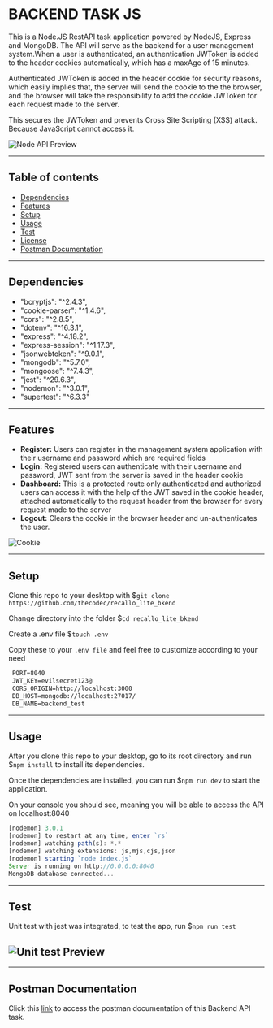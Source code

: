 # BACKEND TASK JS

This is a Node.JS RestAPI task application powered by NodeJS, Express and MongoDB. The API will serve as the backend for a user management system.When a user is authenticated, an authentication JWToken is added to the header cookies automatically, which has a maxAge of 15 minutes.

Authenticated JWToken is added in the header cookie for security reasons, which easily implies that, the server will send the cookie to the the browser, and the browser will take the responsibility to add the cookie JWToken for each request made to the server.

This secures the JWToken and prevents Cross Site Scripting (XSS) attack. Because JavaScript cannot access it.

![Node API Preview](https://res.cloudinary.com/dymhdpka1/image/upload/v1692715763/Screenshot_2023-08-22_at_3.37.22_PM_stqqyc.png)

---

## Table of contents

- [Dependencies](#dependencies)
- [Features](#features)
- [Setup](#setup)
- [Usage](#usage)
- [Test](#test)
- [License](#license)
- [Postman Documentation](#postman-documentation)

---

## Dependencies

- "bcryptjs": "^2.4.3",
- "cookie-parser": "^1.4.6",
- "cors": "^2.8.5",
- "dotenv": "^16.3.1",
- "express": "^4.18.2",
- "express-session": "^1.17.3",
- "jsonwebtoken": "^9.0.1",
- "mongodb": "^5.7.0",
- "mongoose": "^7.4.3",
- "jest": "^29.6.3",
- "nodemon": "^3.0.1",
- "supertest": "^6.3.3"

---

## Features

- **Register:** Users can register in the management system application with their username and password which are required fields
- **Login:** Registered users can authenticate with their username and password, JWT sent from the server is saved in the header cookie
- **Dashboard:** This is a protected route only authenticated and authorized users can access it with the help of the JWT saved in the cookie header, attached automatically to the request header from the browser for every request made to the server
- **Logout:** Clears the cookie in the browser header and un-authenticates the user.

![Cookie](https://res.cloudinary.com/dymhdpka1/image/upload/v1692792136/Screenshot_2023-08-23_at_12.57.09_PM_ohq1z5.png)

---

## Setup

Clone this repo to your desktop with $`git clone https://github.com/thecodec/recallo_lite_bkend`

Change directory into the folder $`cd recallo_lite_bkend`

Create a .env file $`touch .env`

Copy these to your `.env file` and feel free to customize according to your need

```txt
 PORT=8040
 JWT_KEY=evilsecret123@
 CORS_ORIGIN=http://localhost:3000
 DB_HOST=mongodb://localhost:27017/
 DB_NAME=backend_test
```

<!-- Run $`npm install` to install all the dependencies and dev dependencies used .

To start the API $`npm run dev` -->

---

## Usage

After you clone this repo to your desktop, go to its root directory and run $`npm install` to install its dependencies.

Once the dependencies are installed, you can run $`npm run dev` to start the application.

On your console you should see, meaning you will be able to access the API on localhost:8040

```javascript
[nodemon] 3.0.1
[nodemon] to restart at any time, enter `rs`
[nodemon] watching path(s): *.*
[nodemon] watching extensions: js,mjs,cjs,json
[nodemon] starting `node index.js`
Server is running on http://0.0.0.0:8040
MongoDB database connected...
```

---

## Test

Unit test with jest was integrated, to test the app, run $`npm run test`

## ![Unit test Preview](https://res.cloudinary.com/dymhdpka1/image/upload/v1692788229/Screenshot_2023-08-23_at_11.56.46_AM_hohpej.png)

<!-- ## License

> You can check out the full license [here](https://github.com/IgorAntun/node-chat/blob/master/LICENSE)

This project is licensed under the terms of the **MIT** license. -->

---

## Postman Documentation

Click this [link](https://documenter.getpostman.com/view/12340633/2s9Y5VSiGa) to access the postman documentation of this Backend API task.

